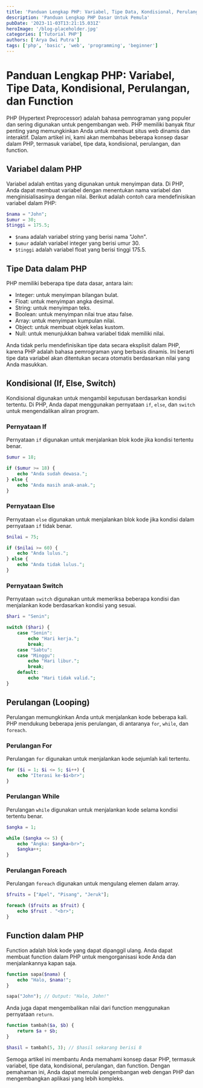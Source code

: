 ```yaml
---
title: 'Panduan Lengkap PHP: Variabel, Tipe Data, Kondisional, Perulangan, dan Function'
description: 'Panduan Lengkap PHP Dasar Untuk Pemula'
pubDate: '2023-11-03T13:21:15.031Z'
heroImage: '/blog-placeholder.jpg'
categories: ['Tutorial PHP']
authors: ['Arya Dwi Putra']
tags: ['php', 'basic', 'web', 'programming', 'beginner']
---
```


# Panduan Lengkap PHP: Variabel, Tipe Data, Kondisional, Perulangan, dan Function

PHP (Hypertext Preprocessor) adalah bahasa pemrograman yang populer dan sering digunakan untuk pengembangan web. PHP memiliki banyak fitur penting yang memungkinkan Anda untuk membuat situs web dinamis dan interaktif. Dalam artikel ini, kami akan membahas beberapa konsep dasar dalam PHP, termasuk variabel, tipe data, kondisional, perulangan, dan function.

## Variabel dalam PHP

Variabel adalah entitas yang digunakan untuk menyimpan data. Di PHP, Anda dapat membuat variabel dengan menentukan nama variabel dan menginisialisasinya dengan nilai. Berikut adalah contoh cara mendefinisikan variabel dalam PHP:

```php
$nama = "John";
$umur = 30;
$tinggi = 175.5;
```

- `$nama` adalah variabel string yang berisi nama "John".
- `$umur` adalah variabel integer yang berisi umur 30.
- `$tinggi` adalah variabel float yang berisi tinggi 175.5.

## Tipe Data dalam PHP

PHP memiliki beberapa tipe data dasar, antara lain:

- Integer: untuk menyimpan bilangan bulat.
- Float: untuk menyimpan angka desimal.
- String: untuk menyimpan teks.
- Boolean: untuk menyimpan nilai true atau false.
- Array: untuk menyimpan kumpulan nilai.
- Object: untuk membuat objek kelas kustom.
- Null: untuk menunjukkan bahwa variabel tidak memiliki nilai.

Anda tidak perlu mendefinisikan tipe data secara eksplisit dalam PHP, karena PHP adalah bahasa pemrograman yang berbasis dinamis. Ini berarti tipe data variabel akan ditentukan secara otomatis berdasarkan nilai yang Anda masukkan.

## Kondisional (If, Else, Switch)

Kondisional digunakan untuk mengambil keputusan berdasarkan kondisi tertentu. Di PHP, Anda dapat menggunakan pernyataan `if`, `else`, dan `switch` untuk mengendalikan aliran program.

### Pernyataan If

Pernyataan `if` digunakan untuk menjalankan blok kode jika kondisi tertentu benar.

```php
$umur = 18;

if ($umur >= 18) {
    echo "Anda sudah dewasa.";
} else {
    echo "Anda masih anak-anak.";
}
```

### Pernyataan Else

Pernyataan `else` digunakan untuk menjalankan blok kode jika kondisi dalam pernyataan `if` tidak benar.

```php
$nilai = 75;

if ($nilai >= 60) {
    echo "Anda lulus.";
} else {
    echo "Anda tidak lulus.";
}
```

### Pernyataan Switch

Pernyataan `switch` digunakan untuk memeriksa beberapa kondisi dan menjalankan kode berdasarkan kondisi yang sesuai.

```php
$hari = "Senin";

switch ($hari) {
    case "Senin":
        echo "Hari kerja.";
        break;
    case "Sabtu":
    case "Minggu":
        echo "Hari libur.";
        break;
    default:
        echo "Hari tidak valid.";
}
```

## Perulangan (Looping)

Perulangan memungkinkan Anda untuk menjalankan kode beberapa kali. PHP mendukung beberapa jenis perulangan, di antaranya `for`, `while`, dan `foreach`.

### Perulangan For

Perulangan `for` digunakan untuk menjalankan kode sejumlah kali tertentu.

```php
for ($i = 1; $i <= 5; $i++) {
    echo "Iterasi ke-$i<br>";
}
```

### Perulangan While

Perulangan `while` digunakan untuk menjalankan kode selama kondisi tertentu benar.

```php
$angka = 1;

while ($angka <= 5) {
    echo "Angka: $angka<br>";
    $angka++;
}
```

### Perulangan Foreach

Perulangan `foreach` digunakan untuk mengulang elemen dalam array.

```php
$fruits = ["Apel", "Pisang", "Jeruk"];

foreach ($fruits as $fruit) {
    echo $fruit . "<br>";
}
```

## Function dalam PHP

Function adalah blok kode yang dapat dipanggil ulang. Anda dapat membuat function dalam PHP untuk mengorganisasi kode Anda dan menjalankannya kapan saja.

```php
function sapa($nama) {
    echo "Halo, $nama!";
}

sapa("John"); // Output: "Halo, John!"
```

Anda juga dapat mengembalikan nilai dari function menggunakan pernyataan `return`.

```php
function tambah($a, $b) {
    return $a + $b;
}

$hasil = tambah(5, 3); // $hasil sekarang berisi 8
```

Semoga artikel ini membantu Anda memahami konsep dasar PHP, termasuk variabel, tipe data, kondisional, perulangan, dan function. Dengan pemahaman ini, Anda dapat memulai pengembangan web dengan PHP dan mengembangkan aplikasi yang lebih kompleks.
